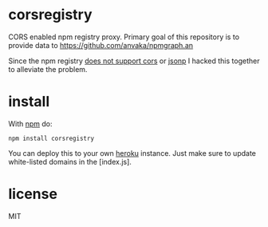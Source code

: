 # corsregistry

CORS enabled npm registry proxy. Primary goal of this repository is to
provide data to https://github.com/anvaka/npmgraph.an

Since the npm registry [does not support cors](https://github.com/npm/npm-registry-couchapp/issues/108)
or [jsonp](https://github.com/npm/npm-registry-couchapp/issues/157) I hacked
this together to alleviate the problem.

# install

With [npm](https://npmjs.org) do:

```
npm install corsregistry
```

You can deploy this to your own [heroku](https://www.heroku.com) instance.
Just make sure to update white-listed domains in the [index.js].

# license

MIT
